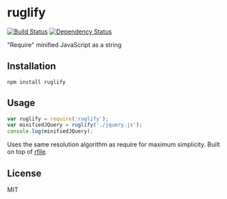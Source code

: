 # ruglify

[![Build Status](https://secure.travis-ci.org/ForbesLindesay/ruglify.png)](http://travis-ci.org/ForbesLindesay/ruglify)
[![Dependency Status](https://gemnasium.com/ForbesLindesay/ruglify.png)](https://gemnasium.com/ForbesLindesay/ruglify)

"Require" minified JavaScript as a string

## Installation

```
npm install ruglify
```

## Usage

```javascript
var ruglify = require('ruglify');
var minifiedJQuery = ruglify('./jquery.js');
console.log(minifiedJQuery);
```

Uses the same resolution algorithm as require for maximum simplicity.  Built on top of [rfile](https://github.com/ForbesLindesay/rfile).

## License

  MIT
